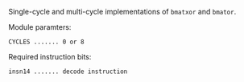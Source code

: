 Single-cycle and multi-cycle implementations of `bmatxor` and `bmator`.

Module paramters:

    CYCLES ....... 0 or 8

Required instruction bits:

    insn14 ....... decode instruction
